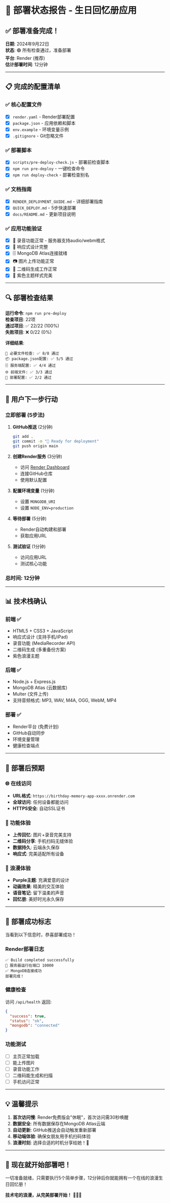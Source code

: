 # 🚀 部署状态报告 - 生日回忆册应用

## ✅ 部署准备完成！

**日期**: 2024年9月22日  
**状态**: 🟢 所有检查通过，准备部署  
**平台**: Render (推荐)  
**估计部署时间**: 12分钟  

---

## 📋 完成的配置清单

### ✅ 核心配置文件
- [x] `render.yaml` - Render部署配置
- [x] `package.json` - 应用依赖和脚本
- [x] `env.example` - 环境变量示例
- [x] `.gitignore` - Git忽略文件

### ✅ 部署脚本
- [x] `scripts/pre-deploy-check.js` - 部署前检查脚本
- [x] `npm run pre-deploy` - 一键检查命令
- [x] `npm run deploy-check` - 部署检查别名

### ✅ 文档指南
- [x] `RENDER_DEPLOYMENT_GUIDE.md` - 详细部署指南
- [x] `QUICK_DEPLOY.md` - 5步快速部署
- [x] `docs/README.md` - 更新项目说明

### ✅ 应用功能验证
- [x] 🎤 录音功能正常 - 服务器支持audio/webm格式
- [x] 📱 响应式设计完整
- [x] 🗄️ MongoDB Atlas连接就绪
- [x] 📷 图片上传功能正常
- [x] 📲 二维码生成工作正常
- [x] 💜 紫色主题样式完美

---

## 🔍 部署检查结果

**运行命令**: `npm run pre-deploy`  
**检查项目**: 22项  
**通过项目**: ✅ 22/22 (100%)  
**失败项目**: ❌ 0/22 (0%)  

**详细结果**:
```
📁 必要文件检查: ✅ 8/8 通过
📦 package.json配置: ✅ 5/5 通过  
🗄️ 服务端配置: ✅ 4/4 通过
🌐 前端文件: ✅ 3/3 通过
🚀 部署配置: ✅ 2/2 通过
```

---

## 🎯 用户下一步行动

### 立即部署 (5步法)

1. **GitHub推送** (2分钟)
   ```bash
   git add .
   git commit -m "🚀 Ready for deployment"
   git push origin main
   ```

2. **创建Render服务** (3分钟)
   - 访问 [Render Dashboard](https://dashboard.render.com)
   - 连接GitHub仓库
   - 使用默认配置

3. **配置环境变量** (1分钟)
   - 设置 `MONGODB_URI`
   - 设置 `NODE_ENV=production`

4. **等待部署** (5分钟)
   - Render自动构建和部署
   - 获取应用URL

5. **测试验证** (1分钟)
   - 访问应用URL
   - 测试核心功能

### 总时间: 12分钟

---

## 📊 技术栈确认

### 前端 ✅
- HTML5 + CSS3 + JavaScript
- 响应式设计 (支持手机/iPad)
- 录音功能 (MediaRecorder API)
- 二维码生成 (多重备份方案)
- 紫色浪漫主题

### 后端 ✅  
- Node.js + Express.js
- MongoDB Atlas (云数据库)
- Multer (文件上传)
- 支持音频格式: MP3, WAV, M4A, OGG, WebM, MP4

### 部署 ✅
- Render平台 (免费计划)
- GitHub自动同步
- 环境变量管理
- 健康检查端点

---

## 🔮 部署后预期

### 🌐 在线访问
- **URL格式**: `https://birthday-memory-app-xxxx.onrender.com`
- **全球访问**: 任何设备都能访问
- **HTTPS安全**: 自动SSL证书

### 📱 功能体验
- **上传回忆**: 图片+录音完美支持
- **二维码分享**: 手机扫码无缝体验  
- **数据持久**: 云端永久保存
- **响应式**: 完美适配所有设备

### 💝 浪漫体验
- **Purple主题**: 充满爱意的设计
- **动画效果**: 精美的交互体验
- **语音笔记**: 留下温柔的声音
- **回忆册**: 美好时光永久保存

---

## 🎉 部署成功标志

当看到以下信息时，恭喜部署成功！

### Render部署日志
```
✅ Build completed successfully
🚀 服务器运行在端口 10000
✅ MongoDB连接成功
部署完成！
```

### 健康检查
访问 `/api/health` 返回:
```json
{
  "success": true,
  "status": "ok",
  "mongodb": "connected"
}
```

### 功能测试
- [ ] 主页正常加载
- [ ] 能上传图片
- [ ] 录音功能工作
- [ ] 二维码能生成和扫描
- [ ] 手机访问正常

---

## 💡 温馨提示

1. **首次访问慢**: Render免费版会"休眠"，首次访问需30秒唤醒
2. **数据安全**: 所有数据保存在MongoDB Atlas云端
3. **自动更新**: GitHub推送会自动触发重新部署
4. **移动端体验**: 确保女朋友用手机扫码体验
5. **浪漫时刻**: 选择合适的时机分享给她！💜

---

## 🚀 现在就开始部署吧！

一切准备就绪，只需要执行5个简单步骤，12分钟后你就能拥有一个在线的浪漫生日回忆册！

**技术宅的浪漫，从完美部署开始！** 💝🎂✨
